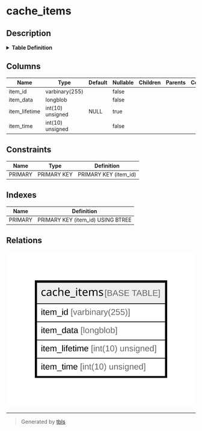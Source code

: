 # cache_items

## Description

<details>
<summary><strong>Table Definition</strong></summary>

```sql
CREATE TABLE `cache_items` (
  `item_id` varbinary(255) NOT NULL,
  `item_data` longblob NOT NULL,
  `item_lifetime` int(10) unsigned DEFAULT NULL,
  `item_time` int(10) unsigned NOT NULL,
  PRIMARY KEY (`item_id`)
) ENGINE=InnoDB DEFAULT CHARSET=utf8mb4 COLLATE=utf8mb4_unicode_ci ROW_FORMAT=DYNAMIC
```

</details>

## Columns

| Name | Type | Default | Nullable | Children | Parents | Comment |
| ---- | ---- | ------- | -------- | -------- | ------- | ------- |
| item_id | varbinary(255) |  | false |  |  |  |
| item_data | longblob |  | false |  |  |  |
| item_lifetime | int(10) unsigned | NULL | true |  |  |  |
| item_time | int(10) unsigned |  | false |  |  |  |

## Constraints

| Name | Type | Definition |
| ---- | ---- | ---------- |
| PRIMARY | PRIMARY KEY | PRIMARY KEY (item_id) |

## Indexes

| Name | Definition |
| ---- | ---------- |
| PRIMARY | PRIMARY KEY (item_id) USING BTREE |

## Relations

![er](cache_items.svg)

---

> Generated by [tbls](https://github.com/k1LoW/tbls)
